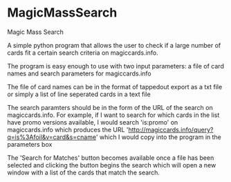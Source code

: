 MagicMassSearch
===============

Magic Mass Search


A simple python program that allows the user to check if a large number of cards fit a certain search criteria on magiccards.info.

The program is easy enough to use with two input parameters: a file of card names and search parameters for magiccards.info

The file of card names can be in the format of tappedout export as a txt file or simply a list of line seperated cards in a text file

The search paramters should be in the form of the URL of the search on magiccards.info. For example, if I want to search for which cards in the list have promo versions available, I would search 'is:promo' on magiccards.info which produces the URL 'http://magiccards.info/query?q=is%3Afoil&v=card&s=cname' which I would copy into the program in the parameters box

The 'Search for Matches' button becomes available once a file has been selected and clicking the button begins the search which will open a new window with a list of the cards that match the search.
